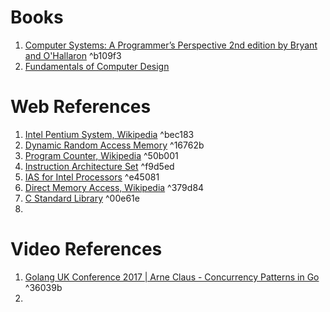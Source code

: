 # Books
1. [Computer Systems: A Programmer’s Perspective 2nd edition by Bryant and O'Hallaron](https://drive.google.com/file/d/1ebm3tvTFA-CWXYMI5V0ESwe0iM6Fv0xW/view?usp=sharing) ^b109f3
2. [Fundamentals of Computer Design](https://drive.google.com/file/d/1ebm3tvTFA-CWXYMI5V0ESwe0iM6Fv0xW/view?usp=sharing)

# Web References
1. [Intel Pentium System, Wikipedia](https://en.wikipedia.org/wiki/Pentium) ^bec183
2. [Dynamic Random Access Memory](https://en.wikipedia.org/wiki/Dynamic_random-access_memory)  ^16762b
3. [Program Counter, Wikipedia](https://en.wikipedia.org/wiki/Program_counter) ^50b001
4. [Instruction Architecture Set](https://en.wikipedia.org/wiki/Instruction_set_architecture) ^f9d5ed
5. [IAS for Intel Processors](https://www.intel.com/content/www/us/en/developer/articles/technical/intel-sdm.html) ^e45081
6. [Direct Memory Access, Wikipedia](https://en.wikipedia.org/wiki/Direct_memory_access) ^379d84
7. [C Standard Library](https://stdlib.guide/) ^00e61e
8. 


# Video References
1. [Golang UK Conference 2017 | Arne Claus - Concurrency Patterns in Go](https://youtu.be/rDRa23k70CU) ^36039b
2. 
